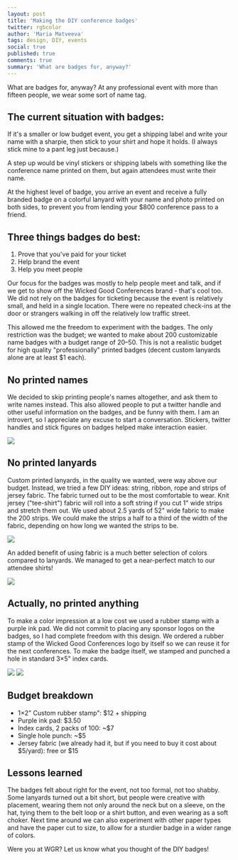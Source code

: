 ```yaml
---
layout: post
title: 'Making the DIY conference badges'
twitter: rgbcolor
author: 'Maria Matveeva'
tags: design, DIY, events
social: true
published: true
comments: true
summary: 'What are badges for, anyway?'
---
```


What are badges for, anyway? At any professional event with more than fifteen people, we wear some sort of name tag.

## The current situation with badges:
If it's a smaller or low budget event, you get a shipping label and write your name with a sharpie, then stick to your shirt and hope it holds. (I always stick mine to a pant leg just because.) 

A step up would be vinyl stickers or shipping labels with something like the conference name printed on them, but again attendees must write their name. 

At the highest level of badge, you arrive an event and receive a fully branded badge on a colorful lanyard with your name and photo printed on both sides, to prevent you from lending your $800 conference pass to a friend.

## Three things badges do best:

1. Prove that you've paid for your ticket
2. Help brand the event
3. Help you meet people

Our focus for the badges was mostly to help people meet and talk, and if we get to show off the Wicked Good Conferences brand - that's cool too. We did not rely on the badges for ticketing because the event is relatively small, and held in a single location. There were no repeated check-ins at the door or strangers walking in off the relatively low traffic street.

This allowed me the freedom to experiment with the badges. The only restriction was the budget; we wanted to make about 200 customizable name badges with a budget range of $20–$50. This is not a realistic budget for high quality "professionally" printed badges (decent custom lanyards alone are at least $1 each).

## No printed names

We decided to skip printing people's names altogether, and ask them to write names instead. This also allowed people to put a twitter handle and other useful information on the badges, and be funny with them. I am an introvert, so I appreciate any excuse to start a conversation. Stickers, twitter handles and stick figures on badges helped make interaction easier.

![](/images/post-assets/maria/DIY-badges-01.jpg)

## No printed lanyards

Custom printed lanyards, in the quality we wanted, were way above our budget. Instead, we tried a few DIY ideas: string, ribbon, rope and strips of jersey fabric. The fabric turned out to be the most comfortable to wear. Knit jersey ("tee-shirt") fabric will roll into a soft string if you cut 1" wide strips and stretch them out. We used about 2.5 yards of 52" wide fabric to make the 200 strips. We could make the strips a half to a third of the width of the fabric, depending on how long we wanted the strips to be.

![](/images/post-assets/maria/DIY-badges-02.jpg)

An added benefit of using fabric is a much better selection of colors compared to lanyards. We managed to get a near-perfect match to our attendee shirts!

![](/images/post-assets/maria/DIY-badges-03.jpg)

## Actually, no printed anything

To make a color impression at a low cost we used a rubber stamp with a purple ink pad. We did not commit to placing any sponsor logos on the badges, so I had complete freedom with this design. We ordered a rubber stamp of the Wicked Good Conferences logo by itself so we can reuse it for the next conferences. To make the badge itself, we stamped and punched a hole in standard 3×5" index cards.

![](/images/post-assets/maria/DIY-badges-04.jpg)
![](/images/post-assets/maria/DIY-badges-05.jpg)

## Budget breakdown
* 1×2" Custom rubber stamp": $12 + shipping
* Purple ink pad: $3.50
* Index cards, 2 packs of 100: ~$7
* Single hole punch: ~$5
* Jersey fabric (we already had it, but if you need to buy it cost about $5/yard): free or $15

## Lessons learned
The badges felt about right for the event, not too formal, not too shabby. Some lanyards turned out a bit short, but people were creative with placement, wearing them not only around the neck but on a sleeve, on the hat, tying them to the belt loop or a shirt button, and even wearing as a soft choker.
Next time around we can also experiment with other paper types and have the paper cut to size, to allow for a sturdier badge in a wider range of colors.

Were you at WGR? Let us know what you thought of the DIY badges!
